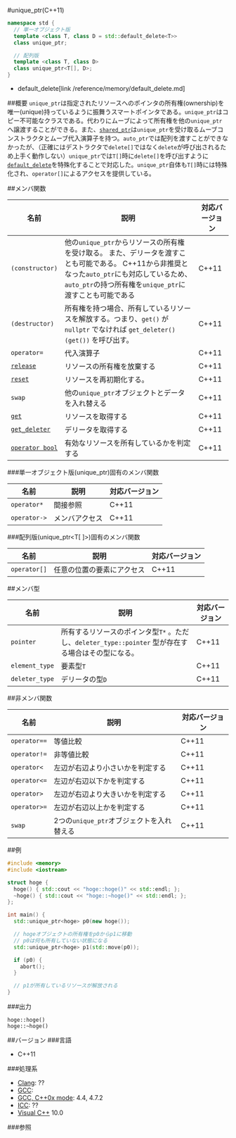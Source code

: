 #unique_ptr(C++11)
```cpp
namespace std {
  // 単一オブジェクト版
  template <class T, class D = std::default_delete<T>>
  class unique_ptr;

  // 配列版
  template <class T, class D>
  class unique_ptr<T[], D>;
}
```
* default_delete[link /reference/memory/default_delete.md]

##概要
`unique_ptr`は指定されたリソースへのポインタの所有権(ownership)を唯一(unique)持っているように振舞うスマートポインタである。`unique_ptr`はコピー不可能なクラスである。代わりにムーブによって所有権を他の`unique_ptr` へ譲渡することができる。また、[`shared_ptr`](/reference/memory/shared_ptr.md)は`unique_ptr`を受け取るムーブコンストラクタとムーブ代入演算子を持つ。`auto_ptr`では配列を渡すことができなかったが、（正確にはデストラクタで`delete[]`ではなく`delete`が呼び出されるため上手く動作しない）`unique_ptr`では`T[]`時に`delete[]`を呼び出すように[`default_delete`](/reference/memory/default_delete.md)を特殊化することで対応した。`unique_ptr`自体も`T[]`時には特殊化され、`operator[]`によるアクセスを提供している。

##メンバ関数

| 名前 | 説明 | 対応バージョン |
|--------------------------|-------------------------------------------|-------|
| `(constructor)` | 他の`unique_ptr`からリソースの所有権を受け取る。 また、デリータを渡すことも可能である。 C++11から非推奨となった`auto_ptr`にも対応しているため、`auto_ptr`の持つ所有権を`unique_ptr`に渡すことも可能である | C++11 |
| `(destructor)` | 所有権を持つ場合、所有しているリソースを解放する。つまり、`get()` が `nullptr` でなければ `get_deleter()(get())` を呼び出す。 | C++11 |
| `operator=` | 代入演算子 | C++11 |
| [`release`](./unique_ptr/release.md) | リソースの所有権を放棄する | C++11 |
| [`reset`](./unique_ptr/reset.md) | リソースを再初期化する。 | C++11 |
| `swap` | 他の`unique_ptr`オブジェクトとデータを入れ替える | C++11 |
| [`get`](./unique_ptr/get.md) | リソースを取得する | C++11 |
| [`get_deleter`](./unique_ptr/get_deleter.md) | デリータを取得する | C++11 |
| [`operator bool`](./unique_ptr/op_bool.md) | 有効なリソースを所有しているかを判定する | C++11 |


###単一オブジェクト版(unique_ptr<T>)固有のメンバ関数

| 名前 | 説明 | 対応バージョン |
|-------------------------|-----------------------|-------|
| `operator*` | 間接参照 | C++11 |
| `operator->` | メンバアクセス | C++11 |


###配列版(unique_ptr<T[ ]>)固有のメンバ関数

| 名前 | 説明 | 対応バージョン |
|-------------------------|---------------------------------|-------|
| `operator[]` | 任意の位置の要素にアクセス | C++11 |


##メンバ型

| 名前 | 説明 | 対応バージョン |
|----------------|---------------------------------|-------|
| `pointer`      | 所有するリソースのポインタ型`T*` 。ただし、`deleter_type::pointer` 型が存在する場合はその型になる。 | C++11 |
| `element_type` | 要素型`T` | C++11 |
| `deleter_type` | デリータの型`D` | C++11 |


##非メンバ関数

| 名前 | 説明 | 対応バージョン |
|--------------------|----------------------------------------------|-------|
| `operator==` | 等値比較 | C++11 |
| `operator!=` | 非等値比較 | C++11 |
| `operator<` | 左辺が右辺より小さいかを判定する | C++11 |
| `operator<=` | 左辺が右辺以下かを判定する | C++11 |
| `operator>` | 左辺が右辺より大きいかを判定する | C++11 |
| `operator>=` | 左辺が右辺以上かを判定する | C++11 |
| `swap` | 2つの`unique_ptr`オブジェクトを入れ替える | C++11 |


##例
```cpp
#include <memory>
#include <iostream>

struct hoge {
  hoge() { std::cout << "hoge::hoge()" << std::endl; };
  ~hoge() { std::cout << "hoge::~hoge()" << std::endl; };
};

int main() {
  std::unique_ptr<hoge> p0(new hoge());

  // hogeオブジェクトの所有権をp0からp1に移動
  // p0は何も所有していない状態になる
  std::unique_ptr<hoge> p1(std::move(p0));

  if (p0) {
    abort();
  }

  // p1が所有しているリソースが解放される
}
```

###出力
```
hoge::hoge()
hoge::~hoge()
```

##バージョン
###言語
- C++11

###処理系
- [Clang](/implementation#clang.md): ??
- [GCC](/implementation#gcc.md): 
- [GCC, C++0x mode](/implementation#gcc.md): 4.4, 4.7.2
- [ICC](/implementation#icc.md): ??
- [Visual C++](/implementation#visual_cpp.md) 10.0


###参照


